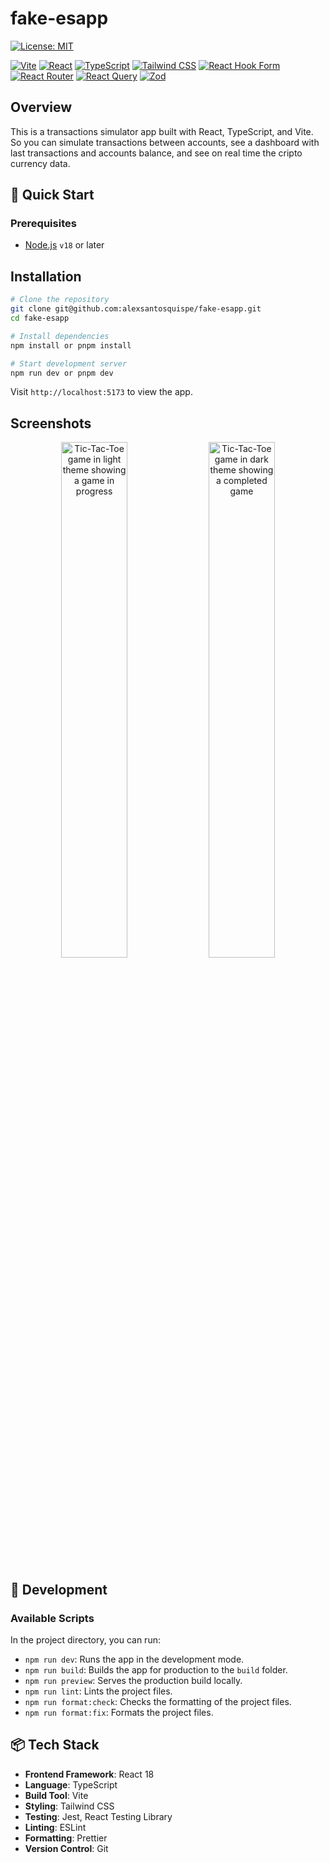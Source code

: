 # fake-esapp

[![License: MIT](https://img.shields.io/badge/License-MIT-yellow.svg)](https://opensource.org/licenses/MIT)

[![Vite](https://img.shields.io/badge/Vite-646CFF?style=for-the-badge&logo=vite&logoColor=white)](https://vitejs.dev/)
[![React](https://img.shields.io/badge/React-20232A?style=for-the-badge&logo=react&logoColor=61DAFB)](https://react.dev/)
[![TypeScript](https://img.shields.io/badge/TypeScript-3178C6?style=for-the-badge&logo=typescript&logoColor=white)](https://www.typescriptlang.org/)
[![Tailwind CSS](https://img.shields.io/badge/TailwindCSS-06B6D4?style=for-the-badge&logo=tailwindcss&logoColor=white)](https://tailwindcss.com/)
[![React Hook Form](https://img.shields.io/badge/React%20Hook%20Form-20232A?style=for-the-badge&logo=react&logoColor=61DAFB)](https://react-hook-form.com/)
[![React Router](https://img.shields.io/badge/React%20Router-20232A?style=for-the-badge&logo=react&logoColor=61DAFB)](https://reactrouter.com/)
[![React Query](https://img.shields.io/badge/React%20Query-20232A?style=for-the-badge&logo=react&logoColor=61DAFB)](https://tanstack.com/query/v5)
[![Zod](https://img.shields.io/badge/Zod-20232A?style=for-the-badge&logo=react&logoColor=61DAFB)](https://zod.dev/)

## Overview

This is a transactions simulator app built with React, TypeScript, and Vite. So you can simulate transactions between accounts, see a dashboard with last transactions and accounts balance, and see on real time the cripto currency data.

## 🚀 Quick Start

### Prerequisites

- [Node.js](https://nodejs.org/) `v18` or later

## Installation

```bash
# Clone the repository
git clone git@github.com:alexsantosquispe/fake-esapp.git
cd fake-esapp

# Install dependencies
npm install or pnpm install

# Start development server
npm run dev or pnpm dev
```

Visit `http://localhost:5173` to view the app.

## Screenshots

<div align="center">
  <img src="screenshots/light.webp" alt="Tic-Tac-Toe game in light theme showing a game in progress" width="46%"/>
  <img src="screenshots/dark.webp" alt="Tic-Tac-Toe game in dark theme showing a completed game" width="46%"/>
</div>

## 🚀 Development

### Available Scripts

In the project directory, you can run:

- `npm run dev`: Runs the app in the development mode.
- `npm run build`: Builds the app for production to the `build` folder.
- `npm run preview`: Serves the production build locally.
- `npm run lint`: Lints the project files.
- `npm run format:check`: Checks the formatting of the project files.
- `npm run format:fix`: Formats the project files.

## 📦 Tech Stack

- **Frontend Framework**: React 18
- **Language**: TypeScript
- **Build Tool**: Vite
- **Styling**: Tailwind CSS
- **Testing**: Jest, React Testing Library
- **Linting**: ESLint
- **Formatting**: Prettier
- **Version Control**: Git
